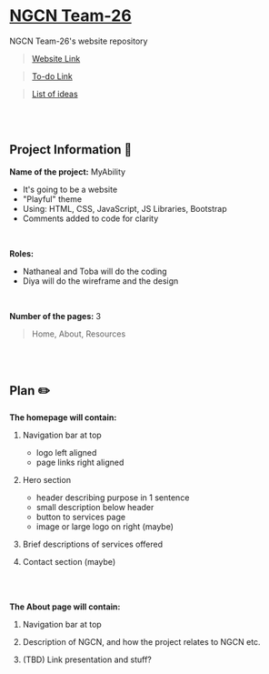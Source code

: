 # [NGCN Team-26](https://hadeelsala7.github.io/team-26/)

NGCN Team-26's website repository

> [Website Link](https://hadeelsala7.github.io/team-26/)

> [To-do Link](https://github.com/hadeelsala7/team-26/blob/main/To-do.md)

> [List of ideas](https://github.com/hadeelsala7/team-26/blob/main/Ideas.md)

<br><br> <!-- Just line breaks -->

## Project Information 📜
**Name of the project:** MyAbility
- It's going to be a website 
- "Playful" theme
- Using: HTML, CSS, JavaScript, JS Libraries, Bootstrap
- Comments added to code for clarity 

<br>

**Roles:**
- Nathaneal and Toba will do the coding 
- Diya will do the wireframe and the design 

<br>

**Number of the pages:** 3
> Home, About, Resources

<br><br> <!-- Just line breaks -->

## Plan ✏️

**The homepage will contain:**

1) Navigation bar at top 
    * logo left aligned
    * page links right aligned

2) Hero section 
   * header describing purpose in 1 sentence 
   * small description below header
   * button to services page 
   * image or large logo on right (maybe)

3) Brief descriptions of services offered 

4) Contact section (maybe) 

<br><br> <!-- Just line breaks -->

**The About page will contain:**

1) Navigation bar at top 

2) Description of NGCN, and how the project relates to NGCN etc.

3) (TBD) Link presentation and stuff?

<br><br> <!-- Just line breaks -->
